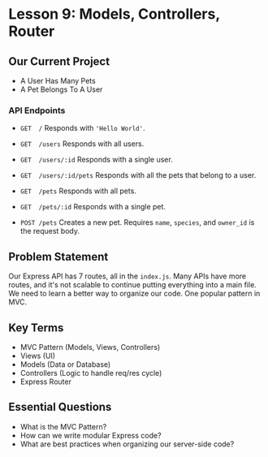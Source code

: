 # Lesson 9: Models, Controllers, Router

## Our Current Project
* A User Has Many Pets
* A Pet Belongs To A User

### API Endpoints
* `GET  /`                   Responds with `'Hello World'`.

* `GET  /users`              Responds with all users.
* `GET  /users/:id`          Responds with a single user.
* `GET  /users/:id/pets`     Responds with all the pets that belong to a user.

* `GET  /pets`               Responds with all pets.
* `GET  /pets/:id`           Responds with a single pet.
* `POST /pets`               Creates a new pet. Requires `name`, `species`, and `owner_id` is the request body.




## Problem Statement
Our Express API has 7 routes, all in the `index.js`. Many APIs have more routes, and it's not scalable to continue putting everything into a main file. We need to learn a better way to organize our code. One popular pattern in MVC.

## Key Terms
* MVC Pattern (Models, Views, Controllers)
* Views (UI)
* Models (Data or Database)
* Controllers (Logic to handle req/res cycle)
* Express Router

## Essential Questions
* What is the MVC Pattern?
* How can we write modular Express code?
* What are best practices when organizing our server-side code?